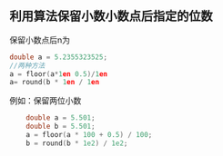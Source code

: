 ## 利用算法保留小数小数点后指定的位数

保留小数点后n为

````c++
double a = 5.2355323525;
//两种方法
a = floor(a*1en 0.5)/1en
a= round(b * 1en / 1en
````

例如：保留两位小数

```c++
	double a = 5.501;
	double b = 5.501;
	a = floor(a * 100 + 0.5) / 100;
	b = round(b * 1e2) / 1e2;
```

